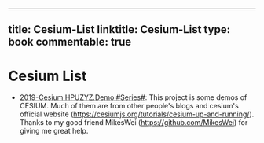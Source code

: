 
---
title: Cesium-List
linktitle: Cesium-List
type: book
commentable: true
---

# Cesium List

- [2019-Cesium.HPUZYZ.Demo #Series#](https://github.com/YanzheZhang/Cesium.HPUZYZ.Demo): This project is some demos of CESIUM. Much of them are from other people's blogs and cesium's official website (https://cesiumjs.org/tutorials/cesium-up-and-running/). Thanks to my good friend MikesWei (https://github.com/MikesWei) for giving me great help.

    